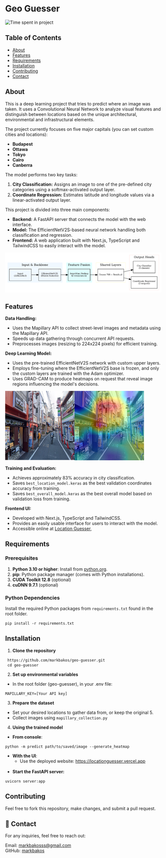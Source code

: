 # Geo Guesser

<img src="https://wakatime.com/badge/user/7a2d5960-3199-4705-8543-83755e2b4d0c/project/c7d384e6-de45-4cc6-b013-bb6fa890bc67.svg" alt="Time spent in project" title="Time spent in project" />

## Table of Contents

+ [About](#about)
+ [Features](#features)
+ [Requirements](#requirements)
+ [Installation](#installation)
+ [Contributing](#contributing)
+ [Contact](#contact)

## About <a name = "about"></a>

This is a deep learning project that tries to predict where an image was taken. It uses a Convolutional Neural Network to analyze visual features and
distinguish between locations based on the unique architectural, environmental and infrastructural elements.

The project currently focuses on five major capitals (you can set custom cities and locations):
- **Budapest**
- **Ottawa**
- **Tokyo**
- **Cairo**
- **Canberra**

The model performs two key tasks:
1. **City Classification:** Assigns an image to one of the pre-defined city categories using a softmax-activated output layer.
2. **Coordinate Regression:** Estimates latitude and longitude values via a linear-activated output layer.

This project is divided into three main components:
- **Backend:** A FastAPI server that connects the model with the web interface.
- **Model:** The EfficientNetV2S-based neural network handling both classification and regression.
- **Frontend:** A web application built with Next.js, TypeScript and TailwindCSS to easily interact with the model.

<img src="https://github.com/markbakos/geo-guesser/blob/main/images/model.png?raw=true" alt="The model's architecture">

## Features <a name = "features"></a>

**Data Handling:**

- Uses the Mapillary API to collect street-level images and metadata using the Mapillary API.
- Speeds up data gathering through concurrent API requests.
- Preprocesses images (resizing to 224x224 pixels) for efficient training.

**Deep Learning Model:**

- Uses the pre-trained EfficientNetV2S network with custom upper layers.
- Employs fine-tuning where the EfficientNetV2S base is frozen, and only the custom layers are trained with the Adam optimizer.
- Uses GRAD-CAM to produce heatmaps on request that reveal image regions influencing the model's decisions.

<img src="https://github.com/markbakos/geo-guesser/blob/main/images/heatmap.png?raw=true" alt="Heatmap from the model">

**Training and Evaluation:**

- Achieves approximately 83% accuracy in city classification.
- Saves `best_location_model.keras` as the best validation coordinates accuracy from training.
- Saves `best_overall_model.keras` as the best overall model based on validation loss from training.

**Frontend UI:**
- Developed with Next.js, TypeScript and TailwindCSS.
- Provides an easily usable interface for users to interact with the model.
- Accessible online at [Location Guesser](https://locationguesser.vercel.app),

## Requirements <a name = "requirements"></a>

### Prerequisites
1. **Python 3.10 or higher**: Install from [python.org](https://www.python.org/downloads/).
2. **pip**: Python package manager (comes with Python installations).
3. **CUDA Toolkit 12.8** (optional)
4. **cuDNN 9.7.1** (optional)

### Python Dependencies

Install the required Python packages from `requirements.txt` found in the root folder.

```
pip install -r requirements.txt
```

## Installation <a name = "installation"></a>

1. **Clone the repository**
```
 https://github.com/markbakos/geo-guesser.git
 cd geo-guesser
```

2. **Set up environmental variables**
- In the root folder (geo-guesser), in your .env file:
```
MAPILLARY_KEY=[Your API key]
```

3. **Prepare the dataset**

- Set your desired locations to gather data from, or keep the original 5.
- Collect images using `mapillary_collection.py`

4. **Using the trained model**
- **From console**:
```
python -m predict path/to/saved/image --generate_heatmap
```

- **With the UI**:
  - Use the deployed website: <a target="_blank" href="https://locationguesser.vercel.app">https://locationguesser.vercel.app</a>
<br><br>
- **Start the FastAPI server:**
```
uvicorn server:app
```

## Contributing <a name = "contributing"></a>

Feel free to fork this repository, make changes, and submit a pull request.

## 📧 Contact <a name = "contact"></a>

For any inquiries, feel free to reach out:

Email: [markbakosss@gmail.com](mailto:markbakosss@gmail.com) <br>
GitHub: [markbakos](https://github.com/markbakos)
